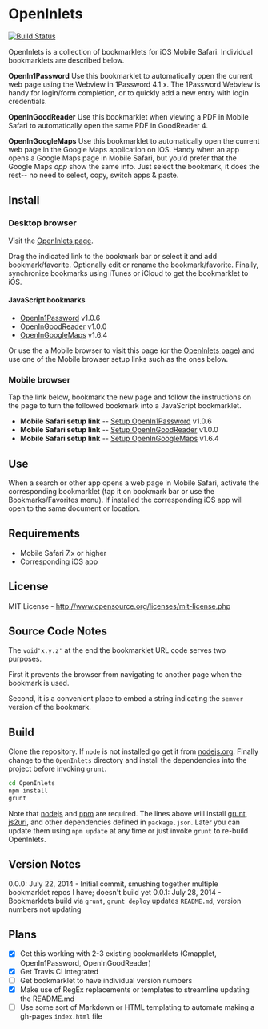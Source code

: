 # OpenInlets

[![Build Status](https://secure.travis-ci.org/mobilemind/OpenInlets.png?branch=master)](http://travis-ci.org/mobilemind/OpenInlets)

OpenInlets is a collection of bookmarklets for iOS Mobile Safari. Individual bookmarklets
are described below.

__OpenIn1Password__ Use this bookmarklet to automatically open the current web page using
the Webview in 1Password 4.1.x. The 1Password Webview is handy for login/form completion,
or to quickly add a new entry with login credentials.

__OpenInGoodReader__ Use this bookmarklet when viewing a PDF in Mobile Safari to
automatically open the same PDF in GoodReader 4.

__OpenInGoogleMaps__ Use this bookmarklet to automatically open the current web page in the
Google Maps application on iOS. Handy when an app opens a Google Maps page in Mobile
Safari, but you'd prefer that the Google Maps _app_ show the same info. Just select the
bookmark, it does the rest-- no need to select, copy, switch apps & paste.


## Install
### Desktop browser
Visit the [OpenInlets page].

Drag the indicated link to the bookmark bar or select it and add bookmark/favorite.
Optionally edit or rename the bookmark/favorite. Finally, synchronize bookmarks using
iTunes or iCloud to get the bookmarklet to iOS.

#### JavaScript bookmarks
+ [OpenIn1Password] v1.0.6
+ [OpenInGoodReader] v1.0.0
+ [OpenInGoogleMaps] v1.6.4

Or use the a Mobile browser to visit this page (or the [OpenInlets page]) and use one of
the Mobile browser setup links such as the ones below.

### Mobile browser
Tap the link below, bookmark the new page and follow the instructions on the page to turn
the followed bookmark into a JavaScript bookmarklet.

+ **Mobile Safari setup link** -- [Setup OpenIn1Password] v1.0.6
+ **Mobile Safari setup link** -- [Setup OpenInGoodReader] v1.0.0
+ **Mobile Safari setup link** -- [Setup OpenInGoogleMaps] v1.6.4

## Use
When a search or other app opens a web page in Mobile Safari, activate the corresponding
bookmarklet (tap it on bookmark bar or use the Bookmarks/Favorites menu). If installed the
corresponding iOS app will open to the same document or location.

## Requirements
* Mobile Safari 7.x or higher
* Corresponding iOS app

## License
MIT License - <http://www.opensource.org/licenses/mit-license.php>

## Source Code Notes

The `void'x.y.z'` at the end the bookmarklet URL code serves two purposes.

First it prevents the browser from navigating to another page when the bookmark is used.

Second, it is a convenient place to embed a string indicating the `semver` version of the
bookmark.

## Build
Clone the repository. If `node` is not installed go get it from [nodejs.org][nodejs].
Finally change to the `OpenInlets` directory and install the dependencies into the project
before invoking `grunt`.
```bash
cd OpenInlets
npm install
grunt
```

Note that [nodejs] and [npm] are required. The lines above will install [grunt], [js2uri],
and other dependencies defined in `package.json`. Later you can update them using
`npm update` at any time or just invoke `grunt` to re-build OpenInlets.

## Version Notes
0.0.0: July 22, 2014 - Initial commit, smushing together multiple bookmarklet repos I have; doesn't build yet
0.0.1: July 28, 2014 - Bookmarklets build via `grunt`, `grunt deploy` updates `README.md`, version numbers not updating

## Plans
- [X] Get this working with 2-3 existing bookmarklets (Gmapplet, OpenIn1Password, OpenInGoodReader)
- [X] Get Travis CI integrated
- [ ] Get bookmarklet to have individual version numbers
- [X] Make use of RegEx replacements or templates to streamline updating the README.md
- [ ] Use some sort of Markdown or HTML templating to automate making a gh-pages `index.html` file

<!--- reference links -->
[nodejs]: http://nodejs.org/
[npm]: https://npmjs.org/
[grunt]: http://gruntjs.com/
[js2uri]: https://npmjs.org/package/js2uri
[OpenInlets page]: http://mobilemind.github.io/OpenInlets/
[OpenIn1Password]: javascript:/iP(.d%7Chone)/.test(navigator.userAgent)&&/https?:/.test(location.protocol)&&(location.href='op'+location.href);void'0.0.0' "Setup OpenIn1Password"
[OpenInGoodReader]: javascript:/iP(.d%7Chone)/.test(navigator.userAgent)&&/https?:/.test(location.protocol)&&/%5C.pdf($%7C%5C?)/.test(location.href)&&(location.href='gr'+location.href);void'0.0.0' "Setup OpenInGoodReader"
[OpenInGoogleMaps]: javascript:'maps.google.com'==location.hostname&&location.search&&(location.href='comgooglemaps://'+location.search);void'0.0.0' "Setup OpenInGoogleMaps"
[Setup OpenIn1Password]: http://mmind.me/_?javascript:/iP(.d%7Chone)/.test(navigator.userAgent)&&/https?:/.test(location.protocol)&&(location.href='op'+location.href);void'0.0.0' "Setup OpenIn1Password"
[Setup OpenInGoodReader]: http://mmind.me/_?javascript:/iP(.d%7Chone)/.test(navigator.userAgent)&&/https?:/.test(location.protocol)&&/%5C.pdf($%7C%5C?)/.test(location.href)&&(location.href='gr'+location.href);void'0.0.0' "Setup OpenInGoodReader"
[Setup OpenInGoogleMaps]: http://mmind.me/_?javascript:'maps.google.com'==location.hostname&&location.search&&(location.href='comgooglemaps://'+location.search);void'0.0.0' "Setup OpenInGoogleMaps"
[Google Maps URL Scheme]: https://developers.google.com/maps/documentation/ios/urlscheme "Google Developers:Google Maps URL Scheme"
[1Password URL Scheme]: http://blog.agilebits.com/2013/01/24/developers-heres-how-to-add-a-little-1password-to-your-ios-apps/ "Agile Bits: 1Password URL Scheme"
